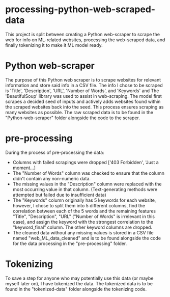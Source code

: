 # processing-python-web-scraped-data
This project is split between creating a Python web-scraper to scrape the web for info on ML-related websites, processing the web-scraped data, and finally tokenizing it to make it ML model ready.

# Python web-scraper
The purpose of this Python web scraper is to scrape websites for relevant information and store said info in a CSV file. The info I chose to be scraped is 'Title', 'Description', 'URL', 'Number of Words', and 'Keywords' and The 'BeautifulSoup' library was used to assist in web-scraping. The model first scrapes a decided seed of inputs and actively adds websites found within the scraped websites back into the seed. This process ensures scraping as many websites as possible. 
The raw scraped data is to be found in the "Python-web-scraper" folder alongside the code to the scraper.

# pre-processing
During the process of pre-processing the data:
- Columns with failed scrapings were dropped ['403 Forbidden', 'Just a moment...]
- The "Number of Words" column was checked to ensure that the column didn't contain any non-numeric data.
- The missing values in the "Description" column were replaced with the most occurring value in that column. (Text-generating methods were attempted but failed due to insufficient data)
- The "Keywords" column originally has 5 keywords for each website, however, I chose to split them into 5 different columns, find the correlation between each of the 5 words and the remaining features "Title", "Description", "URL" ("Number of Words" is irrelevant in this case), and assign the keyword with the strongest correlation to the "keyword_final" column. The other keyword columns are dropped.
- The cleaned data without any missing values is stored in a CSV file named "web_ML_data_cleaned" and is to be found alongside the code for the data processing in the "pre-processing" folder.

# Tokenizing
To save a step for anyone who may potentially use this data (or maybe myself later on), I have tokenized the data. The tokenized data is to be found in the "tokenized-data" folder alongside the tokenizing code.
